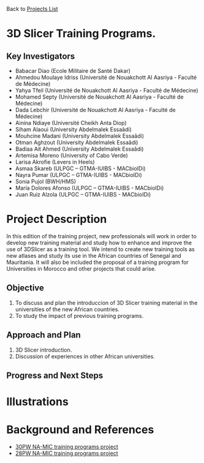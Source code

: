 Back to [Projects List](../../README.md#ProjectsList)

# 3D Slicer Training Programs. 

## Key Investigators

- Babacar Diao (Ecole Militaire de Santé Dakar)
- Ahmedou Moulaye Idriss (Université de Nouakchott Al Aasriya - Faculté de Médecine)
-	Yahya Tfeil (Université de Nouakchott Al Aasriya - Faculté de Médecine)
-	Mohamed Septy (Université de Nouakchott Al Aasriya - Faculté de Médecine)
-	Dada Lebchir (Université de Nouakchott Al Aasriya - Faculté de Médecine)
- Ainina Ndiaye (Université Cheikh Anta Diop)
- Siham Alaoui (University Abdelmalek Essaâdi)
- Mouhcine Madani (University Abdelmalek Essaâdi)
- Otman Aghzout (University Abdelmalek Essaâdi)
- Badiaa Ait Ahmed (University Abdelmalek Essaâdi)
- Artemisa Moreno (University of Cabo Verde)
- Larisa Akrofie (Levers in Heels)
- Asmaa Skareb (ULPGC – GTMA-IUIBS - MACbioIDi)
- Nayra Pumar (ULPGC – GTMA-IUIBS - MACbioIDi)
-	Sonia Pujol (BWH/HMS)
- María Dolores Afonso (ULPGC – GTMA-IUIBS - MACbioIDi)
- Juan Ruiz Alzola (ULPGC – GTMA-IUIBS - MACbioIDi)

# Project Description

In this edition of the training project, new professionals will work in order to develop new training material and study how to enhance and improve the use of 3DSlicer as a training tool. We intend to create new training tools as new atlases and study its use in the African countries of Senegal and Mauritania. It will also be included the proposal of a training program for Universities in Morocco and other projects that could arise. 

## Objective

1. To discuss and plan the introduccion of 3D Slicer training material in the universities of the new African countries.
1. To study the impact of previous training programs.

## Approach and Plan

1. 3D Slicer introduction.
1. Discussion of experiences in other African universities.

## Progress and Next Steps


# Illustrations

<!-- Add pictures and links to videos that demonstrate what has been accomplished.
![Description of picture](Example2.jpg)
![Some more images](Example2.jpg)
-->

# Background and References

- [30PW NA-MIC training programs project](https://projectweek.na-mic.org/PW30_2019_GranCanaria/Projects/TrainingPrograms/)
- [28PW NA-MIC training programs project](https://projectweek.na-mic.org/PW28_2018_GranCanaria/Projects/3DSlicerTrainingPrograms/)
